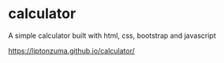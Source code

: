 # calculator
A simple calculator built with html, css, bootstrap and javascript

https://liptonzuma.github.io/calculator/
